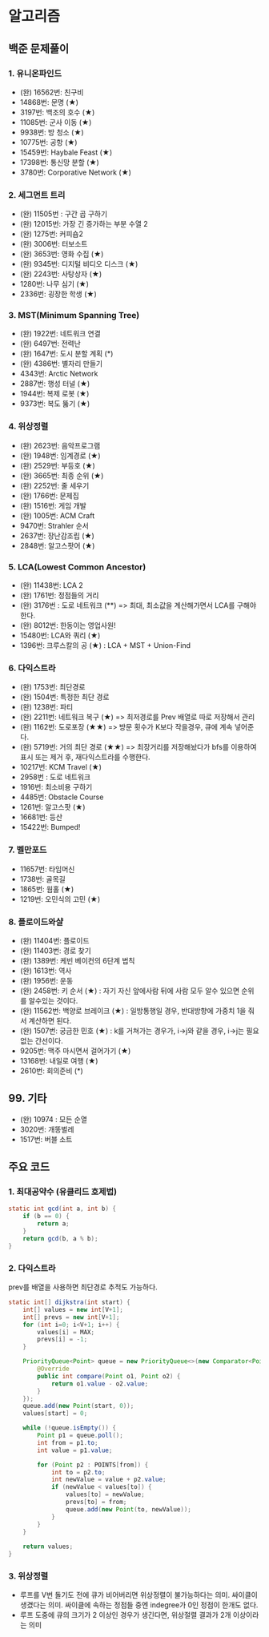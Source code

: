 # 알고리즘

## 백준 문제풀이
### 1. 유니온파인드
- (완) 16562번: 친구비
- 14868번: 문명 (★)
- 3197번: 백조의 호수 (★)
- 11085번: 군사 이동 (★)
- 9938번: 방 청소 (★)
- 10775번: 공항 (★)
- 15459번: Haybale Feast (★)
- 17398번: 통신망 분할 (★)
- 3780번: Corporative Network (★)

### 2. 세그먼트 트리
- (완) 11505번 : 구간 곱 구하기
- (완) 12015번: 가장 긴 증가하는 부분 수열 2
- (완) 1275번: 커피숍2
- (완) 3006번: 터보소트
- (완) 3653번: 영화 수집 (★)
- (완) 9345번: 디지털 비디오 디스크 (★)
- (완) 2243번: 사탕상자 (★)
- 1280번: 나무 심기 (★)
- 2336번: 굉장한 학생 (★)

### 3. MST(Minimum Spanning Tree)
- (완) 1922번: 네트워크 연결
- (완) 6497번: 전력난
- (완) 1647번: 도시 분할 계획 (*)
- (완) 4386번: 별자리 만들기
- 4343번: Arctic Network
- 2887번: 행성 터널 (★)
- 1944번: 복제 로봇 (★)
- 9373번: 복도 뚫기 (★)

### 4. 위상정렬
- (완) 2623번: 음악프로그램
- (완) 1948번: 임계경로 (★)
- (완) 2529번: 부등호 (★)
- (완) 3665번: 최종 순위 (★)
- (완) 2252번: 줄 세우기
- (완) 1766번: 문제집
- (완) 1516번: 게임 개발
- (완) 1005번: ACM Craft
- 9470번: Strahler 순서
- 2637번: 장난감조립 (★)
- 2848번: 알고스팟어 (★)

### 5. LCA(Lowest Common Ancestor)
- (완) 11438번: LCA 2
- (완) 1761번: 정점들의 거리
- (완) 3176번 : 도로 네트워크 (**) => 최대, 최소값을 계산해가면서 LCA를 구해야한다.
- (완) 8012번: 한동이는 영업사원!
- 15480번: LCA와 쿼리 (★)
- 1396번: 크루스칼의 공 (★) : LCA + MST + Union-Find

### 6. 다익스트라
- (완) 1753번: 최단경로
- (완) 1504번: 특정한 최단 경로
- (완) 1238번: 파티
- (완) 2211번: 네트워크 복구 (★) => 최저경로를 Prev 배열로 따로 저장해서 관리
- (완) 1162번: 도로포장 (★★) => 방문 횟수가 K보다 작을경우, 큐에 계속 넣어준다.
- (완) 5719번: 거의 최단 경로 (★★) => 최장거리를 저장해놨다가 bfs를 이용하여 표시 또는 제거 후, 재다익스트라를 수행한다.
- 10217번: KCM Travel (★)
- 2958번 : 도로 네트워크
- 1916번: 최소비용 구하기
- 4485번: Obstacle Course
- 1261번: 알고스팟 (★)
- 16681번: 등산
- 15422번: Bumped!

### 7. 벨만포드
- 11657번: 타임머신
- 1738번: 골목길
- 1865번: 웜홀 (★)
- 1219번: 오민식의 고민 (★)

### 8. 플로이드와샬
- (완) 11404번: 플로이드
- (완) 11403번: 경로 찾기
- (완) 1389번: 케빈 베이컨의 6단계 법칙
- (완) 1613번: 역사
- (완) 1956번: 운동
- (완) 2458번: 키 순서 (★) : 자기 자신 앞에사람 뒤에 사람 모두 알수 있으면 순위를 알수있는 것이다.
- (완) 11562번: 백양로 브레이크 (★) : 일방통행일 경우, 반대방향에 가중치 1을 줘서 계산하면 된다.
- (완) 1507번: 궁금한 민호 (★) : k를 거쳐가는 경우가, i->j와 같을 경우, i->j는 필요없는 간선이다.
- 9205번: 맥주 마시면서 걸어가기 (★)
- 13168번: 내일로 여행 (★)
- 2610번: 회의준비 (*)

## 99. 기타
- (완) 10974 : 모든 순열
- 3020번: 개똥벌레
- 1517번: 버블 소트


## 주요 코드
### 1. 최대공약수 (유클리드 호제법)
````java
static int gcd(int a, int b) {
    if (b == 0) {
        return a;
    }
    return gcd(b, a % b);
}
````

### 2. 다익스트라
prev를 배열을 사용하면 최단경로 추적도 가능하다.
````java
static int[] dijkstra(int start) {
    int[] values = new int[V+1];
    int[] prevs = new int[V+1];
    for (int i=0; i<V+1; i++) {
        values[i] = MAX;
        prevs[i] = -1;
    }

    PriorityQueue<Point> queue = new PriorityQueue<>(new Comparator<Point>() {
        @Override
        public int compare(Point o1, Point o2) {
            return o1.value - o2.value;
        }
    });
    queue.add(new Point(start, 0));
    values[start] = 0;

    while (!queue.isEmpty()) {
        Point p1 = queue.poll();
        int from = p1.to;
        int value = p1.value;

        for (Point p2 : POINTS[from]) {
            int to = p2.to;
            int newValue = value + p2.value;
            if (newValue < values[to]) {
                values[to] = newValue;
                prevs[to] = from;
                queue.add(new Point(to, newValue));
            }
        }
    }
    
    return values;
}
````

### 3. 위상정렬
- 루프를 V번 돌기도 전에 큐가 비어버리면 위상정렬이 불가능하다는 의미. 싸이클이 생겼다는 의미. 싸이클에 속하는 정점들 중엔 indegree가 0인 정점이 한개도 없다.
- 루프 도중에 큐의 크기가 2 이상인 경우가 생긴다면, 위상절렬 결과가 2개 이상이라는 의미